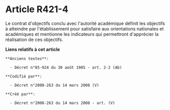 # Article R421-4

Le contrat d'objectifs conclu avec l'autorité académique définit les objectifs à atteindre par l'établissement pour
satisfaire aux orientations nationales et académiques et mentionne les indicateurs qui permettront d'apprécier la réalisation
de ces objectifs.

**Liens relatifs à cet article**

	**Anciens textes**:

	  - Décret n°85-924 du 30 août 1985 - art. 2-2 (Ab)

	**Codifié par**:

	  - Décret n°2008-263 du 14 mars 2008 (V)

	**Créé par**:

	  - Décret n°2008-263 du 14 mars 2008 - art. (V)

